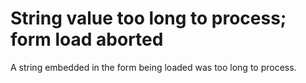 
# String value too long to process; form load aborted

A string embedded in the form being loaded was too long to process.

